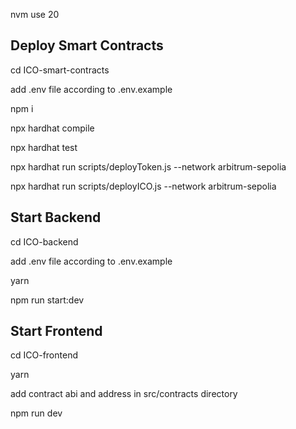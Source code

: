 nvm use 20

## Deploy Smart Contracts

cd ICO-smart-contracts

add .env file according to .env.example

npm i

npx hardhat compile

npx hardhat test

npx hardhat run scripts/deployToken.js  --network arbitrum-sepolia

npx hardhat run scripts/deployICO.js  --network arbitrum-sepolia

## Start Backend

cd ICO-backend

add .env file according to .env.example

yarn 

npm run start:dev

## Start Frontend

cd ICO-frontend

yarn

add contract abi and address in src/contracts directory 

npm run dev


